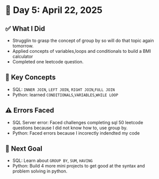 # 📅 Day 5: April 22, 2025

## ✅ What I Did

- Strugglin to grasp the concept of group by so will do that topic again tomorrow.
- Applied concepts of variables,loops and conditionals to build a BMI calculator
- Completed one leetcode question.

## 🧠 Key Concepts

- SQL: `INNER JOIN`, `LEFT JOIN`, `RIGHT JOIN`,`FULL JOIN`
- Python: learned `CONDITIONALS`,`VARIABLES`,`WHILE LOOP`

## ⚠️ Errors Faced

- SQL Server error: Faced challenges completing sql 50 leetcode questions because I did not know how to,
  use group by.
- Python: Faced errors because I incorectly indendted my code

## 🎯 Next Goal

- SQL: Learn about `GROUP BY`, `SUM`, `HAVING`
- Python: Build 4 more mini projects to get good at the syntax and problem solving in python.
